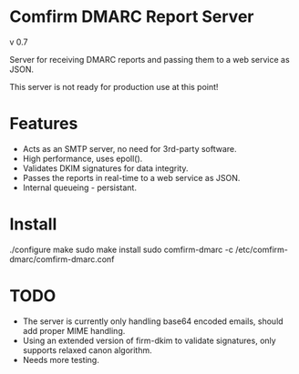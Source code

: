 Comfirm DMARC Report Server
===========================
v 0.7

Server for receiving DMARC reports and passing them to a web service as JSON.

This server is not ready for production use at this point!


Features
========

* Acts as an SMTP server, no need for 3rd-party software.
* High performance, uses epoll().
* Validates DKIM signatures for data integrity.
* Passes the reports in real-time to a web service as JSON.
* Internal queueing - persistant.


Install
=======

./configure
make
sudo make install
sudo comfirm-dmarc -c /etc/comfirm-dmarc/comfirm-dmarc.conf


TODO
====

* The server is currently only handling base64 encoded emails, should add proper MIME handling.
* Using an extended version of firm-dkim to validate signatures, only supports relaxed canon algorithm.
* Needs more testing.
